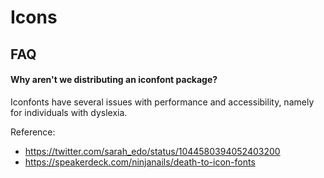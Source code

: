 # Icons

## FAQ

#### Why aren't we distributing an iconfont package?

Iconfonts have several issues with performance and accessibility, namely for
individuals with dyslexia.

Reference:

- https://twitter.com/sarah_edo/status/1044580394052403200
- https://speakerdeck.com/ninjanails/death-to-icon-fonts
